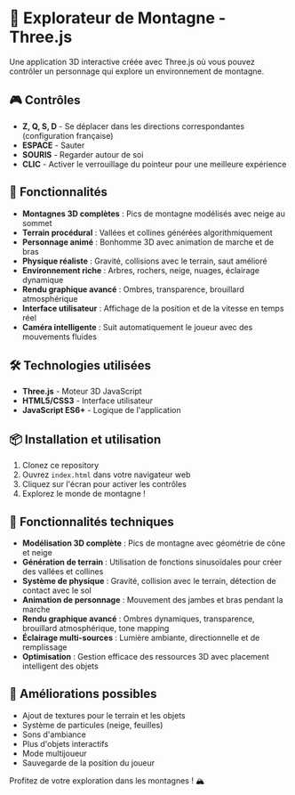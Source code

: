 # 🌄 Explorateur de Montagne - Three.js

Une application 3D interactive créée avec Three.js où vous pouvez contrôler un personnage qui explore un environnement de montagne.

## 🎮 Contrôles

- **Z, Q, S, D** - Se déplacer dans les directions correspondantes (configuration française)
- **ESPACE** - Sauter
- **SOURIS** - Regarder autour de soi
- **CLIC** - Activer le verrouillage du pointeur pour une meilleure expérience

## 🚀 Fonctionnalités

- **Montagnes 3D complètes** : Pics de montagne modélisés avec neige au sommet
- **Terrain procédural** : Vallées et collines générées algorithmiquement
- **Personnage animé** : Bonhomme 3D avec animation de marche et de bras
- **Physique réaliste** : Gravité, collisions avec le terrain, saut amélioré
- **Environnement riche** : Arbres, rochers, neige, nuages, éclairage dynamique
- **Rendu graphique avancé** : Ombres, transparence, brouillard atmosphérique
- **Interface utilisateur** : Affichage de la position et de la vitesse en temps réel
- **Caméra intelligente** : Suit automatiquement le joueur avec des mouvements fluides

## 🛠️ Technologies utilisées

- **Three.js** - Moteur 3D JavaScript
- **HTML5/CSS3** - Interface utilisateur
- **JavaScript ES6+** - Logique de l'application

## 📦 Installation et utilisation

1. Clonez ce repository
2. Ouvrez `index.html` dans votre navigateur web
3. Cliquez sur l'écran pour activer les contrôles
4. Explorez le monde de montagne !

## 🎯 Fonctionnalités techniques

- **Modélisation 3D complète** : Pics de montagne avec géométrie de cône et neige
- **Génération de terrain** : Utilisation de fonctions sinusoïdales pour créer des vallées et collines
- **Système de physique** : Gravité, collision avec le terrain, détection de contact avec le sol
- **Animation de personnage** : Mouvement des jambes et bras pendant la marche
- **Rendu graphique avancé** : Ombres dynamiques, transparence, brouillard atmosphérique, tone mapping
- **Éclairage multi-sources** : Lumière ambiante, directionnelle et de remplissage
- **Optimisation** : Gestion efficace des ressources 3D avec placement intelligent des objets

## 🌟 Améliorations possibles

- Ajout de textures pour le terrain et les objets
- Système de particules (neige, feuilles)
- Sons d'ambiance
- Plus d'objets interactifs
- Mode multijoueur
- Sauvegarde de la position du joueur

Profitez de votre exploration dans les montagnes ! 🏔️
